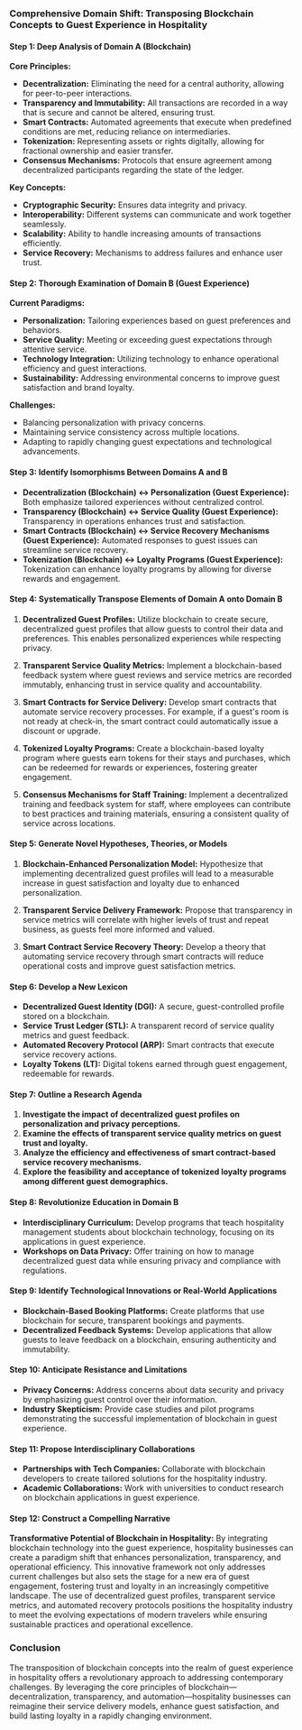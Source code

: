### Comprehensive Domain Shift: Transposing Blockchain Concepts to Guest Experience in Hospitality

#### Step 1: Deep Analysis of Domain A (Blockchain)

**Core Principles:**
- **Decentralization:** Eliminating the need for a central authority, allowing for peer-to-peer interactions.
- **Transparency and Immutability:** All transactions are recorded in a way that is secure and cannot be altered, ensuring trust.
- **Smart Contracts:** Automated agreements that execute when predefined conditions are met, reducing reliance on intermediaries.
- **Tokenization:** Representing assets or rights digitally, allowing for fractional ownership and easier transfer.
- **Consensus Mechanisms:** Protocols that ensure agreement among decentralized participants regarding the state of the ledger.

**Key Concepts:**
- **Cryptographic Security:** Ensures data integrity and privacy.
- **Interoperability:** Different systems can communicate and work together seamlessly.
- **Scalability:** Ability to handle increasing amounts of transactions efficiently.
- **Service Recovery:** Mechanisms to address failures and enhance user trust.

#### Step 2: Thorough Examination of Domain B (Guest Experience)

**Current Paradigms:**
- **Personalization:** Tailoring experiences based on guest preferences and behaviors.
- **Service Quality:** Meeting or exceeding guest expectations through attentive service.
- **Technology Integration:** Utilizing technology to enhance operational efficiency and guest interactions.
- **Sustainability:** Addressing environmental concerns to improve guest satisfaction and brand loyalty.

**Challenges:**
- Balancing personalization with privacy concerns.
- Maintaining service consistency across multiple locations.
- Adapting to rapidly changing guest expectations and technological advancements.

#### Step 3: Identify Isomorphisms Between Domains A and B

- **Decentralization (Blockchain) ↔ Personalization (Guest Experience):** Both emphasize tailored experiences without centralized control.
- **Transparency (Blockchain) ↔ Service Quality (Guest Experience):** Transparency in operations enhances trust and satisfaction.
- **Smart Contracts (Blockchain) ↔ Service Recovery Mechanisms (Guest Experience):** Automated responses to guest issues can streamline service recovery.
- **Tokenization (Blockchain) ↔ Loyalty Programs (Guest Experience):** Tokenization can enhance loyalty programs by allowing for diverse rewards and engagement.

#### Step 4: Systematically Transpose Elements of Domain A onto Domain B

1. **Decentralized Guest Profiles:** Utilize blockchain to create secure, decentralized guest profiles that allow guests to control their data and preferences. This enables personalized experiences while respecting privacy.

2. **Transparent Service Quality Metrics:** Implement a blockchain-based feedback system where guest reviews and service metrics are recorded immutably, enhancing trust in service quality and accountability.

3. **Smart Contracts for Service Delivery:** Develop smart contracts that automate service recovery processes. For example, if a guest's room is not ready at check-in, the smart contract could automatically issue a discount or upgrade.

4. **Tokenized Loyalty Programs:** Create a blockchain-based loyalty program where guests earn tokens for their stays and purchases, which can be redeemed for rewards or experiences, fostering greater engagement.

5. **Consensus Mechanisms for Staff Training:** Implement a decentralized training and feedback system for staff, where employees can contribute to best practices and training materials, ensuring a consistent quality of service across locations.

#### Step 5: Generate Novel Hypotheses, Theories, or Models

1. **Blockchain-Enhanced Personalization Model:** Hypothesize that implementing decentralized guest profiles will lead to a measurable increase in guest satisfaction and loyalty due to enhanced personalization.

2. **Transparent Service Delivery Framework:** Propose that transparency in service metrics will correlate with higher levels of trust and repeat business, as guests feel more informed and valued.

3. **Smart Contract Service Recovery Theory:** Develop a theory that automating service recovery through smart contracts will reduce operational costs and improve guest satisfaction metrics.

#### Step 6: Develop a New Lexicon

- **Decentralized Guest Identity (DGI):** A secure, guest-controlled profile stored on a blockchain.
- **Service Trust Ledger (STL):** A transparent record of service quality metrics and guest feedback.
- **Automated Recovery Protocol (ARP):** Smart contracts that execute service recovery actions.
- **Loyalty Tokens (LT):** Digital tokens earned through guest engagement, redeemable for rewards.

#### Step 7: Outline a Research Agenda

1. **Investigate the impact of decentralized guest profiles on personalization and privacy perceptions.**
2. **Examine the effects of transparent service quality metrics on guest trust and loyalty.**
3. **Analyze the efficiency and effectiveness of smart contract-based service recovery mechanisms.**
4. **Explore the feasibility and acceptance of tokenized loyalty programs among different guest demographics.**

#### Step 8: Revolutionize Education in Domain B

- **Interdisciplinary Curriculum:** Develop programs that teach hospitality management students about blockchain technology, focusing on its applications in guest experience.
- **Workshops on Data Privacy:** Offer training on how to manage decentralized guest data while ensuring privacy and compliance with regulations.

#### Step 9: Identify Technological Innovations or Real-World Applications

- **Blockchain-Based Booking Platforms:** Create platforms that use blockchain for secure, transparent bookings and payments.
- **Decentralized Feedback Systems:** Develop applications that allow guests to leave feedback on a blockchain, ensuring authenticity and immutability.

#### Step 10: Anticipate Resistance and Limitations

- **Privacy Concerns:** Address concerns about data security and privacy by emphasizing guest control over their information.
- **Industry Skepticism:** Provide case studies and pilot programs demonstrating the successful implementation of blockchain in guest experience.

#### Step 11: Propose Interdisciplinary Collaborations

- **Partnerships with Tech Companies:** Collaborate with blockchain developers to create tailored solutions for the hospitality industry.
- **Academic Collaborations:** Work with universities to conduct research on blockchain applications in guest experience.

#### Step 12: Construct a Compelling Narrative

**Transformative Potential of Blockchain in Hospitality:**
By integrating blockchain technology into the guest experience, hospitality businesses can create a paradigm shift that enhances personalization, transparency, and operational efficiency. This innovative framework not only addresses current challenges but also sets the stage for a new era of guest engagement, fostering trust and loyalty in an increasingly competitive landscape. The use of decentralized guest profiles, transparent service metrics, and automated recovery protocols positions the hospitality industry to meet the evolving expectations of modern travelers while ensuring sustainable practices and operational excellence.

### Conclusion

The transposition of blockchain concepts into the realm of guest experience in hospitality offers a revolutionary approach to addressing contemporary challenges. By leveraging the core principles of blockchain—decentralization, transparency, and automation—hospitality businesses can reimagine their service delivery models, enhance guest satisfaction, and build lasting loyalty in a rapidly changing environment.